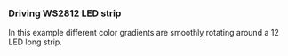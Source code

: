 ### Driving WS2812 LED strip

In this example different color gradients are smoothly rotating around a 12 LED long strip.
